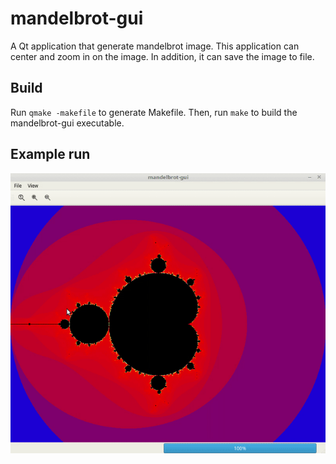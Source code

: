 # mandelbrot-gui

A Qt application that generate mandelbrot image. This application can center and zoom in on the image. In addition, it can save the image to file.

## Build 

Run `qmake -makefile` to generate Makefile.
Then, run `make` to build the mandelbrot-gui executable.

## Example run

![](images/demo.gif)
